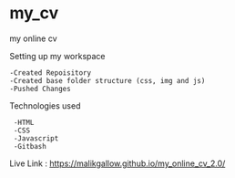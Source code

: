 # my_cv
my online cv 

Setting up my workspace

    -Created Repoisitory
    -Created base folder structure (css, img and js)
    -Pushed Changes

Technologies used
     
     -HTML
     -CSS
     -Javascript
     -Gitbash

Live Link : https://malikgallow.github.io/my_online_cv_2.0/
 
